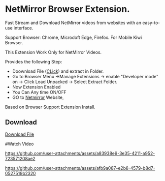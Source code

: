 # NetMirror Browser Extension.

Fast Stream and Download NetMirror videos from websites with an easy-to-use interface.

Support Browser: Chrome, Microdoft Edge, Firefox. For Mobile Kiwi Browser.

This Extension Work Only for NetMirror Videos.

Provides the following Step:

  * Doownload File (<a href='https://raw.githubusercontent.com/appli55/netmirror_extension/main/file/Netmirror-extension-23-8-25_V1.10.2.zip'>CLick</a>) and extract in Folder.
  * Go to Browser Menu ->Manage Extensions -> enable "Developer mode" on -> Click Load Unpacked -> Select Extract Folder.
  * Now Extension Enabled
  * You Can Any time ON/OFF
  * GO to <a href='https://netmirror.art'>Netmirror</a> Website,

Based on Browser Support Extension Install.

## Download

<a href='https://raw.githubusercontent.com/appli55/netmirror_extension/main/file/Netmirror-extension-23-8-25_V1.10.2.zip'>Download File</a>


#Watch Video

https://github.com/user-attachments/assets/a83938e9-3e35-4211-a952-723571208ae2


https://github.com/user-attachments/assets/afb9a087-e2b8-4579-b8d7-0527519b2320


